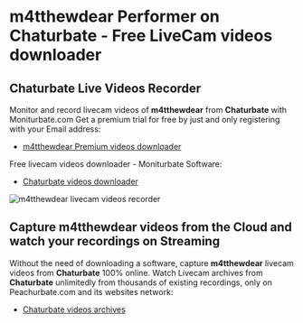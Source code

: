 # m4tthewdear Performer on Chaturbate - Free LiveCam videos downloader

## Chaturbate Live Videos Recorder

Monitor and record livecam videos of **m4tthewdear** from **Chaturbate** with Moniturbate.com
Get a premium trial for free by just and only registering with your Email address:
* [m4tthewdear Premium videos downloader](https://moniturbate.com/request-demo-licence-key.html)

Free livecam videos downloader - Moniturbate Software:
* [Chaturbate videos downloader](https://moniturbate.com/moniturbate-download-software.html)

![m4tthewdear livecam videos recorder](https://peachurnet.com/templates/moniturbate-software.png)


## Capture m4tthewdear videos from the Cloud and watch your recordings on Streaming

Without the need of downloading a software, capture **m4tthewdear** livecam videos from **Chaturbate** 100% online.
Watch Livecam archives from **Chaturbate** unlimitedly from thousands of existing recordings, only on Peachurbate.com and its websites network:
* [Chaturbate videos archives](https://peachurnet.com/)